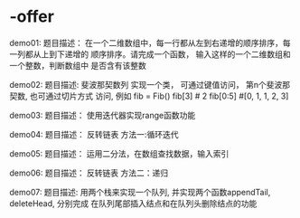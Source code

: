 # -offer
demo01:
        题目描述：
        在一个二维数组中，每一行都从左到右递增的顺序排序，每一列都从上到下递增的
        顺序排序。请完成一个函数， 输入这样的一个二维数组和一个整数，判断数组中
        是否含有该整数
        
 
demo02:
        题目描述:
        斐波那契数列
        实现一个类， 可通过键值访问， 第n个斐波那契数, 也可通过切片方式
        访问, 例如
            fib = Fib()
            fib[3] # 2
            fib[0:5] #[0, 1, 1, 2, 3]
        

demo03:
        题目描述：
        使用迭代器实现range函数功能
        
        
demo04:
       题目描述：
       反转链表 方法一:循环迭代
             
             
demo05:
       题目描述：
       运用二分法，在数组查找数据，输入索引


demo06:
       题目描述：
       反转链表 方法二：递归
       
       
demo07:
       题目描述:
       用两个栈来实现一个队列, 并实现两个函数appendTail, deleteHead, 分别完成
       在队列尾部插入结点和在队列头删除结点的功能
